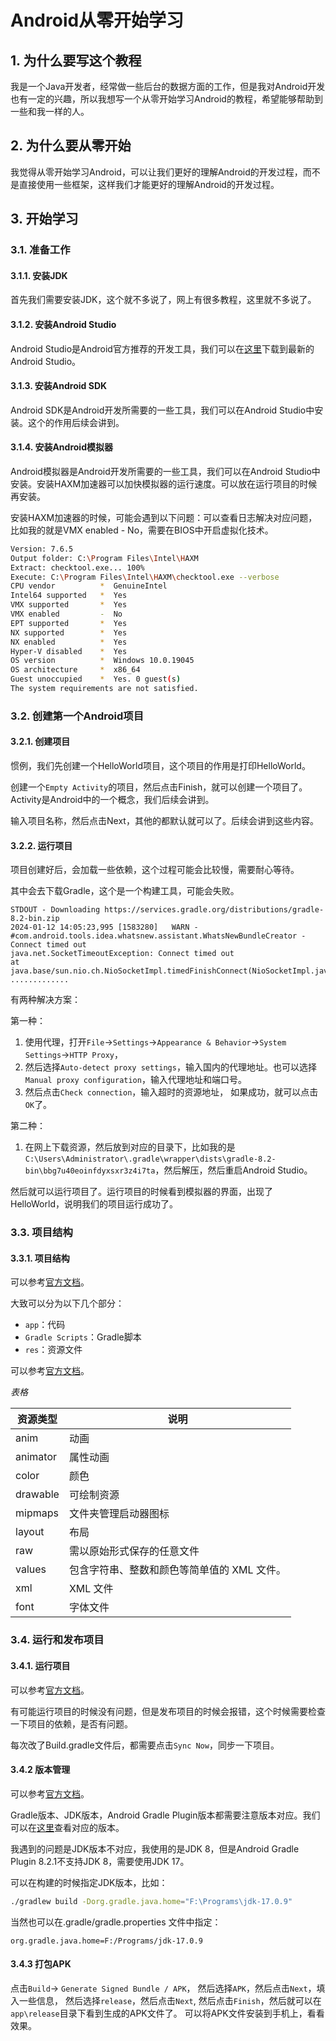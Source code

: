 # Android从零开始学习

## 1. 为什么要写这个教程

我是一个Java开发者，经常做一些后台的数据方面的工作，但是我对Android开发也有一定的兴趣，所以我想写一个从零开始学习Android的教程，希望能够帮助到一些和我一样的人。

## 2. 为什么要从零开始

我觉得从零开始学习Android，可以让我们更好的理解Android的开发过程，而不是直接使用一些框架，这样我们才能更好的理解Android的开发过程。

## 3. 开始学习

### 3.1. 准备工作

#### 3.1.1. 安装JDK

首先我们需要安装JDK，这个就不多说了，网上有很多教程，这里就不多说了。

#### 3.1.2. 安装Android Studio

Android Studio是Android官方推荐的开发工具，我们可以在[这里](https://developer.android.com/studio/index.html)下载到最新的Android Studio。

#### 3.1.3. 安装Android SDK

Android SDK是Android开发所需要的一些工具，我们可以在Android Studio中安装。这个的作用后续会讲到。

#### 3.1.4. 安装Android模拟器

Android模拟器是Android开发所需要的一些工具，我们可以在Android Studio中安装。安装HAXM加速器可以加快模拟器的运行速度。可以放在运行项目的时候再安装。

安装HAXM加速器的时候，可能会遇到以下问题：可以查看日志解决对应问题，比如我的就是VMX enabled - No，需要在BIOS中开启虚拟化技术。

```bash
Version: 7.6.5
Output folder: C:\Program Files\Intel\HAXM
Extract: checktool.exe... 100%
Execute: C:\Program Files\Intel\HAXM\checktool.exe --verbose
CPU vendor          *  GenuineIntel
Intel64 supported   *  Yes
VMX supported       *  Yes
VMX enabled         -  No
EPT supported       *  Yes
NX supported        *  Yes
NX enabled          *  Yes
Hyper-V disabled    *  Yes
OS version          *  Windows 10.0.19045
OS architecture     *  x86_64
Guest unoccupied    *  Yes. 0 guest(s)
The system requirements are not satisfied.
```

### 3.2. 创建第一个Android项目

#### 3.2.1. 创建项目

惯例，我们先创建一个HelloWorld项目，这个项目的作用是打印HelloWorld。

创建一个`Empty Activity`的项目，然后点击Finish，就可以创建一个项目了。 Activity是Android中的一个概念，我们后续会讲到。

输入项目名称，然后点击Next，其他的都默认就可以了。后续会讲到这些内容。

#### 3.2.2. 运行项目

项目创建好后，会加载一些依赖，这个过程可能会比较慢，需要耐心等待。

其中会去下载Gradle，这个是一个构建工具，可能会失败。

```log
STDOUT - Downloading https://services.gradle.org/distributions/gradle-8.2-bin.zip
2024-01-12 14:05:23,995 [1583280]   WARN - #com.android.tools.idea.whatsnew.assistant.WhatsNewBundleCreator - Connect timed out
java.net.SocketTimeoutException: Connect timed out
at java.base/sun.nio.ch.NioSocketImpl.timedFinishConnect(NioSocketImpl.java:546)
.............
```

有两种解决方案：

第一种：

1. 使用代理，打开`File`->`Settings`->`Appearance & Behavior`->`System Settings`->`HTTP Proxy`，
2. 然后选择`Auto-detect proxy settings`，输入国内的代理地址。也可以选择`Manual proxy configuration`，输入代理地址和端口号。
3. 然后点击`Check connection`，输入超时的资源地址， 如果成功，就可以点击`OK`了。

第二种：

1. 在网上下载资源，然后放到对应的目录下，比如我的是`C:\Users\Administrator\.gradle\wrapper\dists\gradle-8.2-bin\bbg7u40eoinfdyxsxr3z4i7ta`，然后解压，然后重启Android Studio。

然后就可以运行项目了。运行项目的时候看到模拟器的界面，出现了HelloWorld，说明我们的项目运行成功了。

### 3.3. 项目结构

#### 3.3.1. 项目结构

可以参考[官方文档](https://developer.android.google.cn/studio/projects)。

大致可以分为以下几个部分：

- `app`：代码
- `Gradle Scripts`：Gradle脚本
- `res`：资源文件

可以参考[官方文档](https://developer.android.google.cn/guide/topics/resources/providing-resources?hl=zh-cn#ResourceTypes)。

*表格*

| 资源类型 | 说明 |
| --- | --- |
| anim | 动画 |
| animator | 属性动画 |
| color | 颜色 |
| drawable | 可绘制资源 |
| mipmaps | 文件夹管理启动器图标 |
| layout | 布局 |
| raw | 需以原始形式保存的任意文件 |
| values | 包含字符串、整数和颜色等简单值的 XML 文件。 |
| xml | XML 文件 |
| font | 字体文件 |

### 3.4. 运行和发布项目

#### 3.4.1. 运行项目

可以参考[官方文档](https://developer.android.google.cn/studio/run)。

有可能运行项目的时候没有问题，但是发布项目的时候会报错，这个时候需要检查一下项目的依赖，是否有问题。

每次改了Build.gradle文件后，都需要点击`Sync Now`，同步一下项目。

#### 3.4.2  版本管理

可以参考[官方文档](https://developer.android.google.cn/studio/projects/android-library)。

Gradle版本、JDK版本，Android Gradle Plugin版本都需要注意版本对应。我们可以在[这里](https://developer.android.google.cn/studio/releases/gradle-plugin)查看对应的版本。

我遇到的问题是JDK版本不对应，我使用的是JDK 8，但是Android Gradle Plugin 8.2.1不支持JDK 8，需要使用JDK 17。

可以在构建的时候指定JDK版本，比如：

```bash
./gradlew build -Dorg.gradle.java.home="F:\Programs\jdk-17.0.9"
```

当然也可以在.gradle/gradle.properties 文件中指定：

```properties
org.gradle.java.home=F:/Programs/jdk-17.0.9
```

#### 3.4.3 打包APK

点击`Build`-> `Generate Signed Bundle / APK`，
然后选择`APK`，然后点击`Next`，填入一些信息，
然后选择`release`，然后点击`Next`,
然后点击`Finish`，然后就可以在`app\release`目录下看到生成的APK文件了。
可以将APK文件安装到手机上，看看效果。